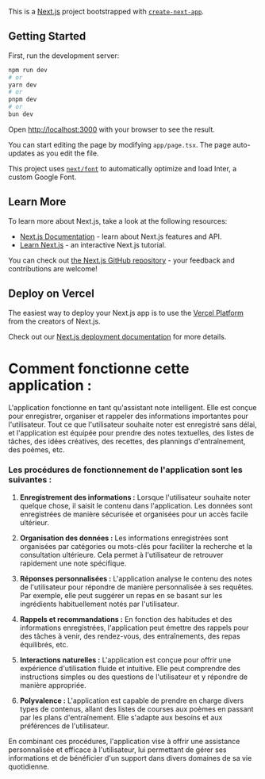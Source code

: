 This is a [Next.js](https://nextjs.org/) project bootstrapped with [`create-next-app`](https://github.com/vercel/next.js/tree/canary/packages/create-next-app).

## Getting Started

First, run the development server:

```bash
npm run dev
# or
yarn dev
# or
pnpm dev
# or
bun dev
```

Open [http://localhost:3000](http://localhost:3000) with your browser to see the result.

You can start editing the page by modifying `app/page.tsx`. The page auto-updates as you edit the file.

This project uses [`next/font`](https://nextjs.org/docs/basic-features/font-optimization) to automatically optimize and load Inter, a custom Google Font.

## Learn More

To learn more about Next.js, take a look at the following resources:

- [Next.js Documentation](https://nextjs.org/docs) - learn about Next.js features and API.
- [Learn Next.js](https://nextjs.org/learn) - an interactive Next.js tutorial.

You can check out [the Next.js GitHub repository](https://github.com/vercel/next.js/) - your feedback and contributions are welcome!

## Deploy on Vercel

The easiest way to deploy your Next.js app is to use the [Vercel Platform](https://vercel.com/new?utm_medium=default-template&filter=next.js&utm_source=create-next-app&utm_campaign=create-next-app-readme) from the creators of Next.js.

Check out our [Next.js deployment documentation](https://nextjs.org/docs/deployment) for more details.


# Comment fonctionne cette application :

L'application fonctionne en tant qu'assistant note intelligent. Elle est conçue pour enregistrer, organiser et rappeler des informations importantes pour l'utilisateur. Tout ce que l'utilisateur souhaite noter est enregistré sans délai, et l'application est équipée pour prendre des notes textuelles, des listes de tâches, des idées créatives, des recettes, des plannings d'entraînement, des poèmes, etc.

### Les procédures de fonctionnement de l'application sont les suivantes :

1. **Enregistrement des informations :** Lorsque l'utilisateur souhaite noter quelque chose, il saisit le contenu dans l'application. Les données sont enregistrées de manière sécurisée et organisées pour un accès facile ultérieur.

2. **Organisation des données :** Les informations enregistrées sont organisées par catégories ou mots-clés pour faciliter la recherche et la consultation ultérieure. Cela permet à l'utilisateur de retrouver rapidement une note spécifique.

3. **Réponses personnalisées :** L'application analyse le contenu des notes de l'utilisateur pour répondre de manière personnalisée à ses requêtes. Par exemple, elle peut suggérer un repas en se basant sur les ingrédients habituellement notés par l'utilisateur.

4. **Rappels et recommandations :** En fonction des habitudes et des informations enregistrées, l'application peut émettre des rappels pour des tâches à venir, des rendez-vous, des entraînements, des repas équilibrés, etc.

5. **Interactions naturelles :** L'application est conçue pour offrir une expérience d'utilisation fluide et intuitive. Elle peut comprendre des instructions simples ou des questions de l'utilisateur et y répondre de manière appropriée.

6. **Polyvalence :** L'application est capable de prendre en charge divers types de contenus, allant des listes de courses aux poèmes en passant par les plans d'entraînement. Elle s'adapte aux besoins et aux préférences de l'utilisateur.

En combinant ces procédures, l'application vise à offrir une assistance personnalisée et efficace à l'utilisateur, lui permettant de gérer ses informations et de bénéficier d'un support dans divers domaines de sa vie quotidienne.
